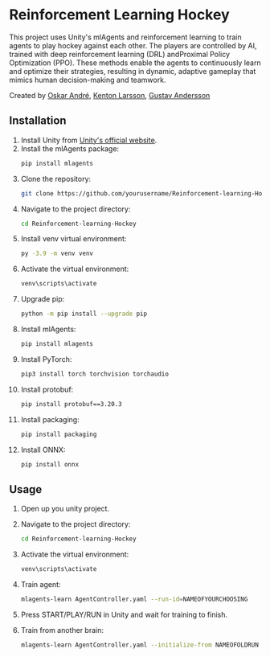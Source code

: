 # Reinforcement Learning Hockey

This project uses Unity's mlAgents and reinforcement learning to train agents to play hockey against each other.
The players are controlled by AI, trained with deep reinforcement learning (DRL) andProximal Policy Optimization (PPO). 
These methods enable the agents to continuously learn and optimize their strategies, resulting in dynamic, adaptive gameplay that mimics human decision-making and teamwork.

Created by [Oskar André](https://github.com/oskarandre/), [Kenton Larsson](https://github.com/KnetusL), [Gustav Andersson](https://github.com/Gusandersson)


## Installation

1. Install Unity from [Unity's official website](https://unity.com/).
2. Install the mlAgents package:
    ```bash
    pip install mlagents
    ```
3. Clone the repository:
    ```bash
    git clone https://github.com/yourusername/Reinforcement-learning-Hockey.git
    ```
4. Navigate to the project directory:
    ```bash
    cd Reinforcement-learning-Hockey
    ```
5. Install venv virtual environment:
    ```bash
    py -3.9 -m venv venv
    ```
6. Activate the virtual environment:
    ```bash
    venv\scripts\activate
    ```
7. Upgrade pip:
    ```bash
    python -m pip install --upgrade pip
    ```
8. Install mlAgents:
    ```bash
    pip install mlagents
    ```
9. Install PyTorch:
    ```bash
    pip3 install torch torchvision torchaudio
    ```
10. Install protobuf:
    ```bash
    pip install protobuf==3.20.3
    ```
11. Install packaging:
    ```bash
    pip install packaging
    ```
12. Install ONNX:
    ```bash
    pip install onnx
    ```

## Usage

1. Open up you unity project.

2. Navigate to the project directory:
    ```bash
    cd Reinforcement-learning-Hockey
    ```
3. Activate the virtual environment:
    ```bash
    venv\scripts\activate
    ```
4. Train agent:
    ```bash
    mlagents-learn AgentController.yaml --run-id=NAMEOFYOURCHOOSING
    ```
5. Press START/PLAY/RUN in Unity and wait for training to finish.

6. Train from another brain:
    ```bash
    mlagents-learn AgentController.yaml --initialize-from NAMEOFOLDRUN --run-id=NAMEOFYOURCHOOSING
    ```
